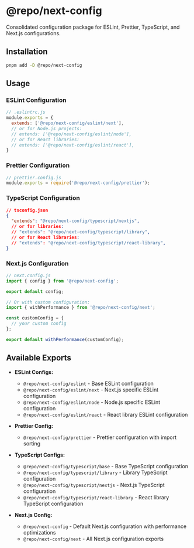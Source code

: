 # @repo/next-config

Consolidated configuration package for ESLint, Prettier, TypeScript, and Next.js configurations.

## Installation

```bash
pnpm add -D @repo/next-config
```

## Usage

### ESLint Configuration

```js
// .eslintrc.js
module.exports = {
  extends: ['@repo/next-config/eslint/next'],
  // or for Node.js projects:
  // extends: ['@repo/next-config/eslint/node'],
  // or for React libraries:
  // extends: ['@repo/next-config/eslint/react'],
}
```

### Prettier Configuration

```js
// prettier.config.js
module.exports = require('@repo/next-config/prettier');
```

### TypeScript Configuration

```json
// tsconfig.json
{
  "extends": "@repo/next-config/typescript/nextjs",
  // or for libraries:
  // "extends": "@repo/next-config/typescript/library",
  // or for React libraries:
  // "extends": "@repo/next-config/typescript/react-library",
}
```

### Next.js Configuration

```js
// next.config.js
import { config } from '@repo/next-config';

export default config;

// Or with custom configuration:
import { withPerformance } from '@repo/next-config/next';

const customConfig = {
  // your custom config
};

export default withPerformance(customConfig);
```

## Available Exports

- **ESLint Configs:**
  - `@repo/next-config/eslint` - Base ESLint configuration
  - `@repo/next-config/eslint/next` - Next.js specific ESLint configuration
  - `@repo/next-config/eslint/node` - Node.js specific ESLint configuration
  - `@repo/next-config/eslint/react` - React library ESLint configuration

- **Prettier Config:**
  - `@repo/next-config/prettier` - Prettier configuration with import sorting

- **TypeScript Configs:**
  - `@repo/next-config/typescript/base` - Base TypeScript configuration
  - `@repo/next-config/typescript/library` - Library TypeScript configuration
  - `@repo/next-config/typescript/nextjs` - Next.js TypeScript configuration
  - `@repo/next-config/typescript/react-library` - React library TypeScript configuration

- **Next.js Config:**
  - `@repo/next-config` - Default Next.js configuration with performance optimizations
  - `@repo/next-config/next` - All Next.js configuration exports